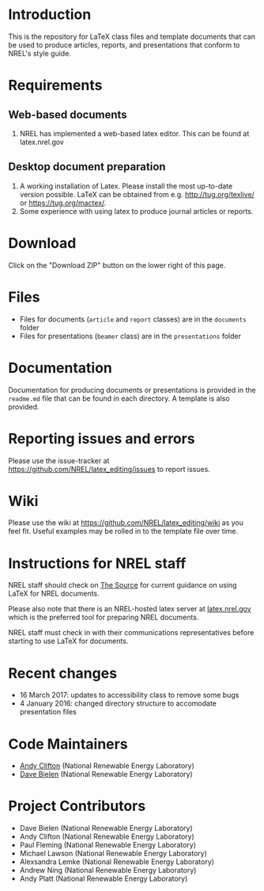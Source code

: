 # Introduction 
This is the repository for LaTeX class files and template documents that can be used to produce articles, reports, and presentations that conform to NREL's style guide. 

# Requirements
## Web-based documents
1. NREL has implemented a web-based latex editor. This can be found at latex.nrel.gov

## Desktop document preparation
1. A working installation of Latex. Please install the most up-to-date version possible. LaTeX can be obtained from e.g. http://tug.org/texlive/ or https://tug.org/mactex/.
2. Some experience with using latex to produce journal articles or reports.

# Download
Click on the "Download ZIP" button on the lower right of this page. 

# Files
* Files for documents (`article` and `report` classes) are in the `documents` folder
* Files for presentations (`beamer` class) are in the `presentations` folder

# Documentation
Documentation for producing documents or presentations is provided in the `readme.md` file that can be found in each directory. A template is also provided.

# Reporting issues and errors
Please use the issue-tracker at https://github.com/NREL/latex_editing/issues to report issues.

# Wiki
Please use the wiki at https://github.com/NREL/latex_editing/wiki as you feel fit. Useful examples may be rolled in to the template file over time.

# Instructions for NREL staff
NREL staff should check on [The Source](http://thesource.nrel.gov/communications/templates.html) for current guidance on using LaTeX for NREL documents.

Please also note that there is an NREL-hosted latex server at [latex.nrel.gov](latex.nrel.gov) which is the preferred tool for preparing NREL documents.

NREL staff must check in with their communications representatives before starting to use LaTeX for documents.

# Recent changes
* 16 March 2017: updates to accessibility class to remove some bugs
* 4 January 2016: changed directory structure to accomodate presentation files

# Code Maintainers
* [Andy Clifton](mailto:andrew.clifton@nrel.gov) (National Renewable Energy Laboratory)
* [Dave Bielen]() (National Renewable Energy Laboratory)

# Project Contributors
* Dave Bielen (National Renewable Energy Laboratory)
* Andy Clifton (National Renewable Energy Laboratory)
* Paul Fleming (National Renewable Energy Laboratory)
* Michael Lawson (National Renewable Energy Laboratory)
* Alexsandra Lemke (National Renewable Energy Laboratory)
* Andrew Ning (National Renewable Energy Laboratory)
* Andy Platt (National Renewable Energy Laboratory)

